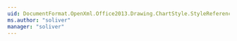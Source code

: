 ```yaml
---
uid: DocumentFormat.OpenXml.Office2013.Drawing.ChartStyle.StyleReferenceModifierEnum
ms.author: "soliver"
manager: "soliver"
---
```

